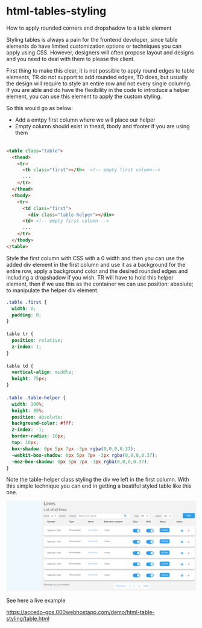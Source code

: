# html-tables-styling
How to apply rounded corners and dropshadow to a table element

Styling tables is always a pain for the frontend developer, since table elements do have limited customization options or techniques you can apply using CSS. However, designers will often propose layout and designs and you need to deal with them to please the client.

First thing to make this clear, it is not possible to apply round edges to table elements, TR do not support to add rounded edges, TD does, but usually the design will require to style an entire row and not every single columng. If you are able and do have the flexibility in the code to introduce a helper element, you can use this element to apply the custom styling.

So this would go as below:

* Add a emtpy first column where we will place our helper
* Empty column should exist in thead, tbody and tfooter if you are using them

```html

<table class="table">
  <thead>
    <tr>
      <th class="first"></th>  <!-- empty first column-->
      ...
    </tr>
  </thead>
  <tbody>
    <tr>
      <td class="first">
        <div class="table-helper"></div>
      <td> <!-- empty first column -->
      ...
    </tr>
  </tbody>
</table>

```

Style the first column with CSS with a 0 width and then you can use the added div element in the first column and use it as a background for the entire row, apply a background color and the desired rounded edges and including a dropshadow if you wish. TR will have to hold this helper element, then if we use this as the container we can use position: absolute; to manipulate the helper div element.

```css
.table .first {
  width: 0;
  padding: 0;
}

table tr {
  position: relative;
  z-index: 1;
}

table td {  
  vertical-align: middle;
  height: 75px;
}

.table .table-helper {
  width: 100%;
  height: 85%;
  position: absolute;
  background-color: #fff;
  z-index: -1;
  border-radius: 10px;
  top: 10px;
  box-shadow: 0px 5px 7px -3px rgba(0,0,0,0.37);
  -webkit-box-shadow: 0px 5px 7px -3px rgba(0,0,0,0.37);
  -moz-box-shadow: 0px 5px 7px -3px rgba(0,0,0,0.37);
}

```
Note the table-helper class styling the div we left in the first column. With this simple technique you can end in getting a beatiful styled table like this one.

<img src="img/table.png" />

See here a live example

https://accedo-gps.000webhostapp.com/demo/html-table-styling/table.html
